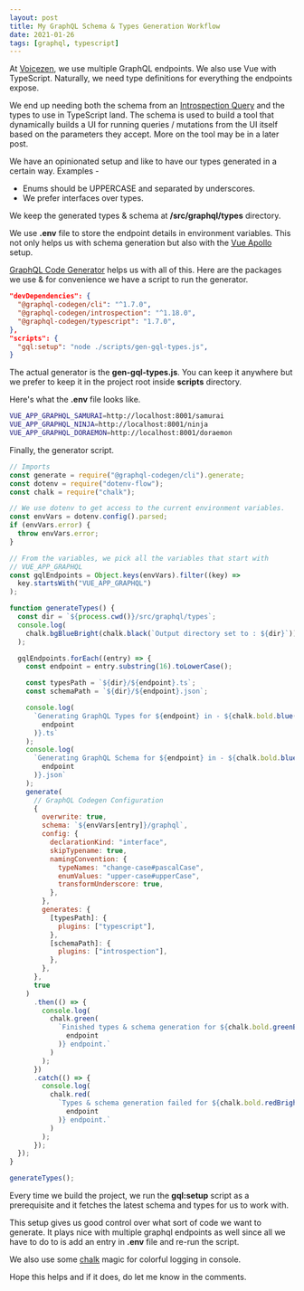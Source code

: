 ```yaml
---
layout: post
title: My GraphQL Schema & Types Generation Workflow
date: 2021-01-26
tags: [graphql, typescript]
---
```


At [Voicezen](https://voicezen.ai), we use multiple GraphQL endpoints. We also use Vue with TypeScript. Naturally, we need type definitions for everything the endpoints expose.

We end up needing both the schema from an [Introspection Query](https://graphql.org/learn/introspection/) and the types to use in TypeScript land. The schema is used to build a tool that dynamically builds a UI for running queries / mutations from the UI itself based on the parameters they accept. More on the tool may be in a later post.

We have an opinionated setup and like to have our types generated in a certain way. Examples -

- Enums should be UPPERCASE and separated by underscores.
- We prefer interfaces over types.

We keep the generated types & schema at **/src/graphql/types** directory.

We use **.env** file to store the endpoint details in environment variables. This not only helps us with schema generation but also with the [Vue Apollo](https://apollo.vuejs.org/) setup.

[GraphQL Code Generator](https://graphql-code-generator.com/) helps us with all of this. Here are the packages we use & for convenience we have a script to run the generator.

```json
"devDependencies": {
  "@graphql-codegen/cli": "^1.7.0",
  "@graphql-codegen/introspection": "^1.18.0",
  "@graphql-codegen/typescript": "1.7.0",
},
"scripts": {
  "gql:setup": "node ./scripts/gen-gql-types.js",
}
```

The actual generator is the **gen-gql-types.js**. You can keep it anywhere but we prefer to keep it in the project root inside **scripts** directory.

Here's what the **.env** file looks like.

```bash
VUE_APP_GRAPHQL_SAMURAI=http://localhost:8001/samurai
VUE_APP_GRAPHQL_NINJA=http://localhost:8001/ninja
VUE_APP_GRAPHQL_DORAEMON=http://localhost:8001/doraemon
```

Finally, the generator script.

```js
// Imports
const generate = require("@graphql-codegen/cli").generate;
const dotenv = require("dotenv-flow");
const chalk = require("chalk");

// We use dotenv to get access to the current environment variables.
const envVars = dotenv.config().parsed;
if (envVars.error) {
  throw envVars.error;
}

// From the variables, we pick all the variables that start with
// VUE_APP_GRAPHQL
const gqlEndpoints = Object.keys(envVars).filter((key) =>
  key.startsWith("VUE_APP_GRAPHQL")
);

function generateTypes() {
  const dir = `${process.cwd()}/src/graphql/types`;
  console.log(
    chalk.bgBlueBright(chalk.black(`Output directory set to : ${dir}`))
  );

  gqlEndpoints.forEach((entry) => {
    const endpoint = entry.substring(16).toLowerCase();

    const typesPath = `${dir}/${endpoint}.ts`;
    const schemaPath = `${dir}/${endpoint}.json`;

    console.log(
      `Generating GraphQL Types for ${endpoint} in - ${chalk.bold.blue(
        endpoint
      )}.ts`
    );
    console.log(
      `Generating GraphQL Schema for ${endpoint} in - ${chalk.bold.blue(
        endpoint
      )}.json`
    );
    generate(
      // GraphQL Codegen Configuration
      {
        overwrite: true,
        schema: `${envVars[entry]}/graphql`,
        config: {
          declarationKind: "interface",
          skipTypename: true,
          namingConvention: {
            typeNames: "change-case#pascalCase",
            enumValues: "upper-case#upperCase",
            transformUnderscore: true,
          },
        },
        generates: {
          [typesPath]: {
            plugins: ["typescript"],
          },
          [schemaPath]: {
            plugins: ["introspection"],
          },
        },
      },
      true
    )
      .then(() => {
        console.log(
          chalk.green(
            `Finished types & schema generation for ${chalk.bold.greenBright(
              endpoint
            )} endpoint.`
          )
        );
      })
      .catch(() => {
        console.log(
          chalk.red(
            `Types & schema generation failed for ${chalk.bold.redBright(
              endpoint
            )} endpoint.`
          )
        );
      });
  });
}

generateTypes();
```

Every time we build the project, we run the **gql:setup** script as a prerequisite and it fetches the latest schema and types for us to work with.

This setup gives us good control over what sort of code we want to generate. It plays nice with multiple graphql endpoints as well since all we have to do to is add an entry in **.env** file and re-run the script.

We also use some [chalk](https://www.npmjs.com/package/chalk) magic for colorful logging in console.

Hope this helps and if it does, do let me know in the comments.
